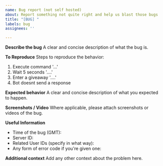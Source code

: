 ```yaml
---
name: Bug report (not self hosted)
about: Report something not quite right and help us blast those bugs
title: "[BUG] "
labels: bug
assignees: ''

---
```


**Describe the bug**
A clear and concise description of what the bug is.

**To Reproduce**
Steps to reproduce the behavior:
1. Execute command '...'
2. Wait 5 seconds '....'
3. Enter a giveaway '....'
4. Bot doesnt send a response

**Expected behavior**
A clear and concise description of what you expected to happen.

**Screenshots / Video**
Where applicable, please attach screenshots or videos of the bug.


**Useful Information**
 - Time of the bug (GMT): 
 - Server ID: 
 - Related User IDs (specify in what way): 
 - Any form of error code if you're given one: 


**Additional context**
Add any other context about the problem here.
